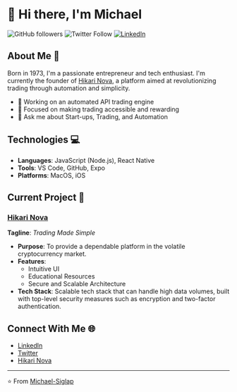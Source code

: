 # 👋 Hi there, I'm Michael

![GitHub followers](https://img.shields.io/github/followers/Michael-Siglap?label=Follow&style=social)
![Twitter Follow](https://img.shields.io/twitter/follow/MichaelSiglap?style=social)
[![LinkedIn](https://img.shields.io/badge/-LinkedIn-black.svg?style=flat&logo=linkedin&colorB=555)](https://www.linkedin.com/in/michael-siglap/)

## About Me 🌱

Born in 1973, I'm a passionate entrepreneur and tech enthusiast. I'm currently the founder of [Hikari Nova](https://www.hikarinova.com), a platform aimed at revolutionizing trading through automation and simplicity.

- 🔭 Working on an automated API trading engine
- 🌱 Focused on making trading accessible and rewarding
- 💬 Ask me about Start-ups, Trading, and Automation

## Technologies 💻

- **Languages**: JavaScript (Node.js), React Native
- **Tools**: VS Code, GitHub, Expo
- **Platforms**: MacOS, iOS

## Current Project 🚀

### [Hikari Nova](https://www.hikarinova.com)

**Tagline**: _Trading Made Simple_

- **Purpose**: To provide a dependable platform in the volatile cryptocurrency market. 
- **Features**: 
  - Intuitive UI
  - Educational Resources
  - Secure and Scalable Architecture
- **Tech Stack**: Scalable tech stack that can handle high data volumes, built with top-level security measures such as encryption and two-factor authentication.

## Connect With Me 🌐

- [LinkedIn](https://www.linkedin.com/in/michael-siglap/)
- [Twitter](https://twitter.com/MichaelSiglap)
- [Hikari Nova](https://www.hikarinova.com)

---

⭐️ From [Michael-Siglap](https://github.com/Michael-Siglap)
